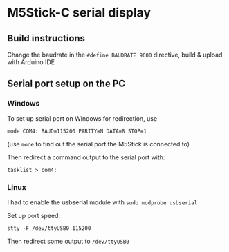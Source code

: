 # M5Stick-C serial display

## Build instructions

Change the baudrate in the `#define BAUDRATE 9600` directive, build & upload with Arduino IDE

## Serial port setup on the PC

### Windows

To set up serial port on Windows for redirection, use

```
mode COM4: BAUD=115200 PARITY=N DATA=8 STOP=1
```

(use `mode` to find out the serial port the M5Stick is connected to)

Then redirect a command output to the serial port with:

```
tasklist > com4:
```

### Linux

I had to enable the usbserial module with `sudo modprobe usbserial`

Set up port speed:

`stty -F /dev/ttyUSB0 115200`

Then redirect some output to `/dev/ttyUSB0`
